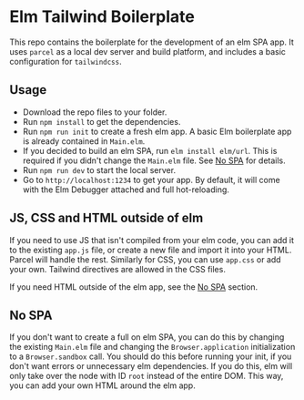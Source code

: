 # Elm Tailwind Boilerplate

This repo contains the boilerplate for the development of an elm SPA app. It uses `parcel` as a local dev server and build platform, and includes a basic configuration for `tailwindcss`.

## Usage

- Download the repo files to your folder.
- Run `npm install` to get the dependencies.
- Run `npm run init` to create a fresh elm app. A basic Elm boilerplate app is already contained in `Main.elm`.
- If you decided to build an elm SPA, run `elm install elm/url`. This is required if you didn't change the `Main.elm` file. See [No SPA](#no-spa) for details.
- Run `npm run dev` to start the local server.
- Go to `http://localhost:1234` to get your app. By default, it will come with the Elm Debugger attached and full hot-reloading.

## JS, CSS and HTML outside of elm

If you need to use JS that isn't compiled from your elm code, you can add it to the existing `app.js` file, or create a new file and import it into your HTML. Parcel will handle the rest. Similarly for CSS, you can use `app.css` or add your own. Tailwind directives are allowed in the CSS files.

If you need HTML outside of the elm app, see the [No SPA](#no-Spa) section.

## No SPA

If you don't want to create a full on elm SPA, you can do this by changing the existing `Main.elm` file and changing the `Browser.application` initialization to a `Browser.sandbox` call. You should do this before running your init, if you don't want errors or unnecessary elm dependencies. If you do this, elm will only take over the node with ID `root` instead of the entire DOM. This way, you can add your own HTML around the elm app.